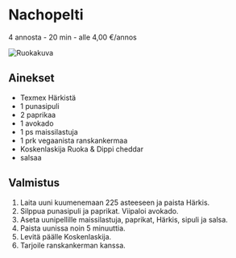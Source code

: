 # Nachopelti
4 annosta - 20 min - alle 4,00 €/annos

![Ruokakuva](/.pic/nachopelti.png)

## Ainekset
- Texmex Härkistä
- 1 punasipuli
- 2 paprikaa
- 1 avokado
- 1 ps maissilastuja
- 1 prk vegaanista ranskankermaa
- Koskenlaskija Ruoka & Dippi cheddar
- salsaa

## Valmistus
1. Laita uuni kuumenemaan 225 asteeseen ja paista Härkis.
2. Silppua punasipuli ja paprikat. Viipaloi avokado.
3. Aseta uunipellille maissilastuja, paprikat, Härkis, sipuli ja salsa.
4. Paista uunissa noin 5 minuuttia.
5. Levitä päälle Koskenlaskija.
6. Tarjoile ranskankerman kanssa.
